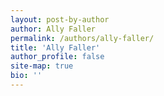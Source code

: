 ```yaml
---
layout: post-by-author
author: Ally Faller
permalink: /authors/ally-faller/
title: 'Ally Faller'
author_profile: false
site-map: true
bio: ''
---
```

